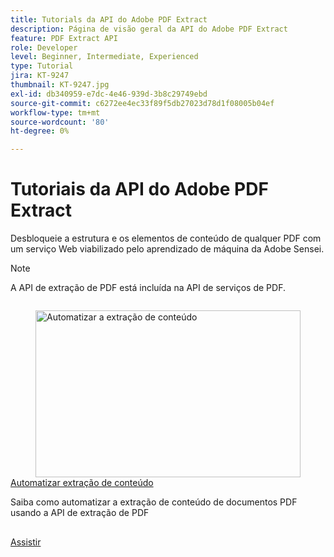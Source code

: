 ```yaml
---
title: Tutorials da API do Adobe PDF Extract
description: Página de visão geral da API do Adobe PDF Extract
feature: PDF Extract API
role: Developer
level: Beginner, Intermediate, Experienced
type: Tutorial
jira: KT-9247
thumbnail: KT-9247.jpg
exl-id: db340959-e7dc-4e46-939d-3b8c29749ebd
source-git-commit: c6272ee4ec33f89f5db27023d78d1f08005b04ef
workflow-type: tm+mt
source-wordcount: '80'
ht-degree: 0%

---
```


# Tutoriais da API do Adobe PDF Extract

Desbloqueie a estrutura e os elementos de conteúdo de qualquer PDF com um serviço Web viabilizado pelo aprendizado de máquina da Adobe Sensei.

>[!NOTE]
>
>A API de extração de PDF está incluída na API de serviços de PDF.

<!-- Comment -->
<!-- CARDS

* https://experienceleague.adobe.com/en/docs/acrobat-services-learn/tutorials/pdfextract/automate-content-extraction
  {target = _self}
  {title = Automate content extraction}
  {description = Learn how to automate the extraction of content from a PDF documents using the PDF Extract API}
  {image = https://experienceleague.adobe.com/en/docs/acrobat-services-learn/tutorials/pdfextract/media_107c9ca639cccd7aea6b882e9e704699d7af57aa1.png?width=400&format=webply&optimize=medium}
  {cta = Watch}

-->
<!-- End Comment -->

<!-- START CARDS HTML - DO NOT MODIFY BY HAND -->
<div class="columns">
    <div class="column is-half-tablet is-half-desktop is-one-third-widescreen" aria-label="Automate content extraction">
        <div class="card" style="height: 100%; display: flex; flex-direction: column; height: 100%;">
            <div class="card-image">
                <figure class="image x-is-16by9">
                    <a href="https://experienceleague.adobe.com/en/docs/acrobat-services-learn/tutorials/pdfextract/automate-content-extraction" title="Automatizar a extração de conteúdo" target="_self" rel="referrer">
                        <img class="is-bordered-r-small" src="https://experienceleague.adobe.com/en/docs/acrobat-services-learn/tutorials/pdfextract/media_107c9ca639cccd7aea6b882e9e704699d7af57aa1.png?width=400&format=webply&optimize=medium" alt="Automatizar a extração de conteúdo"
                             style="width: 100%; aspect-ratio: 16 / 9; object-fit: cover; overflow: hidden; display: block; margin: auto;">
                    </a>
                </figure>
            </div>
            <div class="card-content is-padded-small" style="display: flex; flex-direction: column; flex-grow: 1; justify-content: space-between;">
                <div class="top-card-content">
                    <p class="headline is-size-6 has-text-weight-bold">
                        <a href="https://experienceleague.adobe.com/en/docs/acrobat-services-learn/tutorials/pdfextract/automate-content-extraction" target="_self" rel="referrer" title="Automatizar a extração de conteúdo">Automatizar extração de conteúdo</a>
                    </p>
                    <p class="is-size-6">Saiba como automatizar a extração de conteúdo de documentos PDF usando a API de extração de PDF</p>
                </div>
                <a href="https://experienceleague.adobe.com/en/docs/acrobat-services-learn/tutorials/pdfextract/automate-content-extraction" target="_self" rel="referrer" class="spectrum-Button spectrum-Button--outline spectrum-Button--primary spectrum-Button--sizeM" style="align-self: flex-start; margin-top: 1rem;">
                    <span class="spectrum-Button-label has-no-wrap has-text-weight-bold">Assistir</span>
                </a>
            </div>
        </div>
    </div>
</div>
<!-- END CARDS HTML - DO NOT MODIFY BY HAND -->
